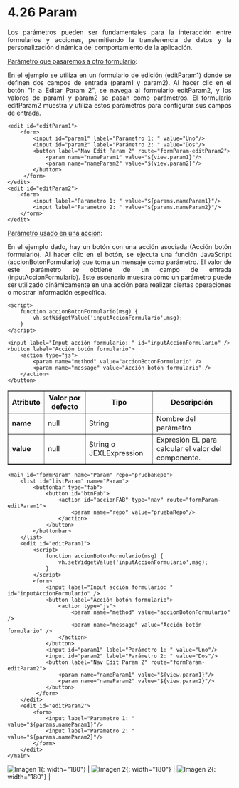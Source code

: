 # 4.26 Param
<div style="text-align: justify;">
<p>Los parámetros pueden ser fundamentales para la interacción entre formularios y acciones, permitiendo la transferencia de datos y la personalización dinámica del comportamiento de la aplicación.</p>
</div>
<div style="text-align: justify;">
<p><u>Parámetro que pasaremos a otro formulario</u>:</p>
<p>En el ejemplo se utiliza en un formulario de edición (editParam1) donde se definen dos campos de entrada (param1 y param2). Al hacer clic en el botón "Ir a Editar Param 2", se navega al formulario editParam2, y los valores de param1 y param2 se pasan como parámetros. El formulario editParam2 muestra y utiliza estos parámetros para configurar sus campos de entrada.</p>
</div>

    <edit id="editParam1">
        <form>
            <input id="param1" label="Parámetro 1: " value="Uno"/>
            <input id="param2" label="Parámetro 2: " value="Dos"/>
            <button label="Nav Edit Param 2" route="formParam-editParam2">
                <param name="nameParam1" value="${view.param1}"/>
                <param name="nameParam2" value="${view.param2}"/>
            </button>
         </form>
    </edit>
    <edit id="editParam2">
        <form>
            <input label="Parametro 1: " value="${params.nameParam1}"/>
            <input label="Parametro 2: " value="${params.nameParam2}"/>
        </form>
    </edit>
<div style="text-align: justify;">
<p><u>Parámetro usado en una acción</u>:</p>
<p>En el ejemplo dado, hay un botón con una acción asociada (Acción botón formulario). Al hacer clic en el botón, se ejecuta una función JavaScript (accionBotonFormulario) que toma un mensaje como parámetro. El valor de este parámetro se obtiene de un campo de entrada (inputAccionFormulario). Este escenario muestra cómo un parámetro puede ser utilizado dinámicamente en una acción para realizar ciertas operaciones o mostrar información específica.</p>
</div>

    <script>
        function accionBotonFormulario(msg) {
            vh.setWidgetValue('inputAccionFormulario',msg);
        }
    </script>

    <input label="Input acción formulario: " id="inputAccionFormulario" />
    <button label="Acción botón formulario">
        <action type="js">
            <param name="method" value="accionBotonFormulario" />
            <param name="message" value="Acción botón formulario" />
        </action>
    </button>
<table border="1">
    <thead>
        <tr>
            <th colspan="2">Atributo</th>
            <th>Valor por defecto</th>
            <th>Tipo</th>
            <th>Descripción</th>
         </tr>
    </thead>
    <tbody>
        <tr>
            <td colspan="2"><strong>name</strong></td>
            <td>null</td>
            <td>String</td>
            <td>Nombre del parámetro</td>
        </tr>
       <tr>
            <td colspan="2"><strong>value</strong></td>
            <td>null</td>
            <td>String o JEXLExpression</td>
            <td>Expresión EL para calcular el valor del componente.</td>
        </tr>
    </tbody>
</table>

    <main id="formParam" name="Param" repo="pruebaRepo">
        <list id="listParam" name="Param">
            <buttonbar type="fab">
                <button id="btnFab">
                    <action id="accionFAB" type="nav" route="formParam-editParam1">
                        <param name="repo" value="pruebaRepo"/>
                    </action>
                </button>
            </buttonbar>
        </list>
        <edit id="editParam1">
            <script>
                function accionBotonFormulario(msg) {
                    vh.setWidgetValue('inputAccionFormulario',msg);
                }
            </script>
            <form>
                <input label="Input acción formulario: " id="inputAccionFormulario" />
                <button label="Acción botón formulario">
                    <action type="js">
                        <param name="method" value="accionBotonFormulario" />
                        <param name="message" value="Acción botón formulario" />
                    </action>
                </button>
                <input id="param1" label="Parámetro 1: " value="Uno"/>
                <input id="param2" label="Parámetro 2: " value="Dos"/>
                <button label="Nav Edit Param 2" route="formParam-editParam2">
                    <param name="nameParam1" value="${view.param1}"/>
                    <param name="nameParam2" value="${view.param2}"/>
                </button>
             </form>
        </edit>
        <edit id="editParam2">
            <form>
                <input label="Parametro 1: " value="${params.nameParam1}"/>
                <input label="Parametro 2: " value="${params.nameParam2}"/>
            </form>
        </edit>
    </main>

![Imagen 1](../img/param1.png){: width="180"} | ![Imagen 2](../img/param2.png){: width="180"} | ![Imagen 2](../img/param3.png){: width="180"} |
